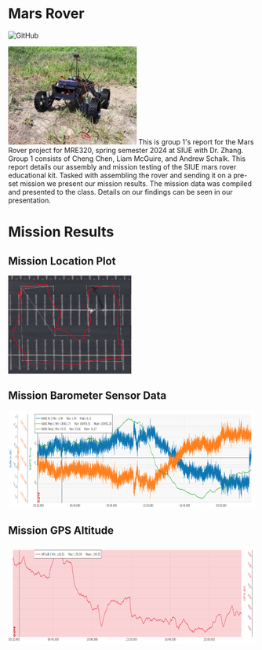 # Mars Rover
<p>
  <img alt="GitHub" src="https://img.shields.io/github/license/andrewschalk/MarsRover"/>
</p>
<img src="/Photos/Rover.png" alt="Mars Rover" style="height: 200px;"/>
This is group 1's report for the Mars Rover project for MRE320, spring semester 2024 at SIUE with Dr. Zhang. Group 1 consists of Cheng Chen, Liam McGuire, and Andrew Schalk. This report details our assembly and mission testing of the SIUE mars rover educational kit. Tasked with assembling the rover and sending it on a pre-set mission we present our mission results. The mission data was compiled and presented to the class. Details on our findings can be seen in our presentation.

# Mission Results

## Mission Location Plot

<img src="/Photos/MissionPlot.png" alt="Mission Location Plot" style="height: 200px;"/>

## Mission Barometer Sensor Data

<img src="/Photos/BaroData.png" alt="Mission Barometer Sensor Data" style="height: 200px;"/>

## Mission GPS Altitude

<img src="/Photos/GPSData.png" alt="Mission GPS Altitude" style="height: 200px;"/>
